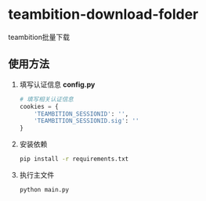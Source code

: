 # teambition-download-folder
teambition批量下载

## 使用方法

1. 填写认证信息 **config.py**

   ```python
   # 填写相关认证信息
   cookies = {
       'TEAMBITION_SESSIONID': '',
       'TEAMBITION_SESSIONID.sig': ''
   }                                                                 
   ```

2. 安装依赖

   ```bat
   pip install -r requirements.txt
   ```

3. 执行主文件

   ```bat
   python main.py
   ```

   

